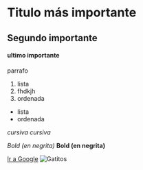 # Titulo más importante 
## Segundo importante 

#### ultimo importante 
parrafo 

1. lista 
2. fhdkjh 
3. ordenada 
- lista 
- ordenada 

_cursiva_ 
*cursiva* 

_Bold (en negrita)_ 
**Bold (en negrita)** 

[Ir a Google](https://static.nationalgeographic.es/files/styles/image_3200/public/nationalgeographic_703697.jpg?w=1600&h=900)
![Gatitos](https://static.nationalgeographic.es/files/styles/image_3200/public/nationalgeographic_703697.jpg?w=1600&h=900)